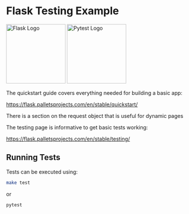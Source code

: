 Flask Testing Example
=====================

<img src="https://flask.palletsprojects.com/en/stable/_static/flask-logo.svg" alt="Flask Logo" height="160" style="width:auto;">
<img src="https://docs.pytest.org/en/stable/_static/pytest1.png" alt="Pytest Logo" height="160" style="width:auto;">

The quickstart guide covers everything needed for building a basic app:

https://flask.palletsprojects.com/en/stable/quickstart/

There is a section on the request object that is useful for dynamic pages

The testing page is informative to get basic tests working:

https://flask.palletsprojects.com/en/stable/testing/

Running Tests
-------------

Tests can be executed using:

```sh
make test
```

or

```sh
pytest
```